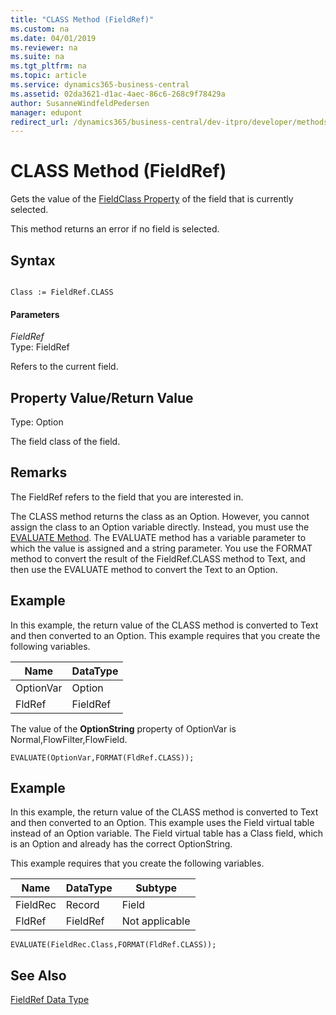 ```yaml
---
title: "CLASS Method (FieldRef)"
ms.custom: na
ms.date: 04/01/2019
ms.reviewer: na
ms.suite: na
ms.tgt_pltfrm: na
ms.topic: article
ms.service: dynamics365-business-central
ms.assetid: 02da3621-d1ac-4aec-86c6-268c9f78429a
author: SusanneWindfeldPedersen
manager: edupont
redirect_url: /dynamics365/business-central/dev-itpro/developer/methods-auto/library
---
```


 

# CLASS Method (FieldRef)
Gets the value of the [FieldClass Property](../properties/devenv-FieldClass-Property.md) of the field that is currently selected.  
  
 This method returns an error if no field is selected.  
  
## Syntax  
  
```  
  
Class := FieldRef.CLASS  
```  
  
#### Parameters  
 *FieldRef*  
 Type: FieldRef  
  
 Refers to the current field.  
  
## Property Value/Return Value  
 Type: Option  
  
 The field class of the field.  
  
## Remarks  
 The FieldRef refers to the field that you are interested in.  
  
 The CLASS method returns the class as an Option. However, you cannot assign the class to an Option variable directly. Instead, you must use the [EVALUATE Method](devenv-EVALUATE-Method.md). The EVALUATE method has a variable parameter to which the value is assigned and a string parameter. You use the FORMAT method to convert the result of the FieldRef.CLASS method to Text, and then use the EVALUATE method to convert the Text to an Option.  
  
## Example  
 In this example, the return value of the CLASS method is converted to Text and then converted to an Option. This example requires that you create the following variables.  
  
|Name|DataType|  
|----------|--------------|  
|OptionVar|Option|  
|FldRef|FieldRef|  
  
 The value of the **OptionString** property of OptionVar is Normal,FlowFilter,FlowField.  
  
```  
EVALUATE(OptionVar,FORMAT(FldRef.CLASS));  
```  
  
## Example  
 In this example, the return value of the CLASS method is converted to Text and then converted to an Option. This example uses the Field virtual table instead of an Option variable. The Field virtual table has a Class field, which is an Option and already has the correct OptionString.  
  
 This example requires that you create the following variables.  
  
|Name|DataType|Subtype|  
|----------|--------------|-------------|  
|FieldRec|Record|Field|  
|FldRef|FieldRef|Not applicable|  
  
```  
EVALUATE(FieldRec.Class,FORMAT(FldRef.CLASS));  
```  
  
## See Also  
 [FieldRef Data Type](../datatypes/devenv-FieldRef-Data-Type.md)
